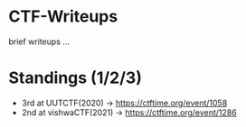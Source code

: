 # CTF-Writeups

brief writeups ...

# Standings (1/2/3)

* 3rd at UUTCTF(2020) -> https://ctftime.org/event/1058
* 2nd at vishwaCTF(2021) -> https://ctftime.org/event/1286
